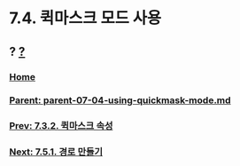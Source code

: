 # 7.4. 퀵마스크 모드 사용
## ? [?]()

### [Home](./00-home.md)
### [Parent: parent-07-04-using-quickmask-mode.md](path-parent-07-04-using-quickmask-mode.md)
### [Prev: 7.3.2. 퀵마스크 속성](./07-03-02-properties.md)
### [Next: 7.5.1. 경로 만들기](./07-05-01-path-creation.md)
